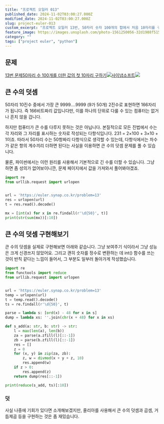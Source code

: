 ```yaml
---
title: "프로젝트 오일러 013"
published_date: 2024-11-02T03:00:27.000Z
modified_date: 2024-11-02T03:00:27.000Z
slug: project-euler-013
custom_excerpt: "프로젝트 오일러 13번, 50자리 숫자 100개의 합에서 처음 10자리를 구하는 문제입니다. 파이썬의 큰 정수 연산 기능을 활용한 간단한 풀이와 함께, 큰 수의 덧셈을 직접 구현하는 방법을 자세히 설명합니다. 다항식의 덧셈 원리를 이용한 구현 과정을 보여줍니다."
feature_image: https://images.unsplash.com/photo-1561250056-32d1988f5157?crop=entropy&cs=tinysrgb&fit=max&fm=jpg&ixid=M3wxMTc3M3wwfDF8c2VhcmNofDY1fHxiaWd8ZW58MHx8fHwxNzMwNDc5ODAzfDA&ixlib=rb-4.0.3&q=80&w=2000
category: ""
tags: ["project euler", "python"]
---
```


## 문제

[13번 문제50자리 수 100개를 더한 값의 첫 10자리
구하기![](https://euler.synap.co.kr/favicon.ico)사이냅소프트![](https://euler.synap.co.kr/images/euler_portrait.png)](https://euler.synap.co.kr/problem=13)

## 큰 수의 덧셈

50자리 10진수 중에서 가장 큰 9999....9999 (9가 50개) 2진수로 표현하면 166자리가 됩니다. 즉 166비트짜리
값입니다만, 이를 하나의 단위로 다룰 수 있는 컴퓨터는 없거나 흔치 않을 겁니다.

하지만 컴퓨터가 큰 수를 다루지 못하는 것은 아닙니다. 본질적으로 모든 진법에서 수는 각 자리와 그 자리를 표시하는 숫자로 작성되는
다항식입니다. 231 = 2×100 + 3×10 + 1이죠. 따라서 50자리 수는 50항짜리 다항식으로 생각할 수 있는데, 다항식에서는
차수가 같은 항의 계수끼리 더하면 된다는 사실을 이용하면 큰 수의 덧셈 문제를 풀 수 있습니다.

물론, 파이썬에서는 이런 원리를 사용해서 기본적으로 긴 수를 더할 수 있습니다. 그냥 하면 좀 성의가 없어보이니깐, 문제 페이지에서 값을
가져와서 풀어봐야겠죠.

```python
import re
from urllib.request import urlopen


url = 'https://euler.synap.co.kr/problem=13'
res = urlopen(url)
t = res.read().decode()

mx = [int(x) for x in re.findall(r'\d{50}', t)]
print(str(sum(mx))[:10])
```
## 큰 수의 덧셈 구현해보기

큰 수의 덧셈을 실제로 구현해보면 아래와 같습니다. 그냥 보여주기 식이라서 그냥 성능은 크게 신경쓰지 않았어요. 그리고 괜히 숫자를 정수로
변환하는 데 int() 함수를 쓰는 것이 반칙 같다는 느낌이 들어서, 그 부분도 일부러 돌아가게 작성했습니다.

```python
import re
from functools import reduce
from urllib.request import urlopen


url = 'https://euler.synap.co.kr/problem=13'
temp = urlopen(url)
t = temp.read().decode()
ts = re.findall(r'\d{50}', t)

parse = lambda s: [ord(x) - 48 for x in s]
dump = lambda xs: ''.join(chr(x + 48) for x in xs)

def s_add(a: str, b: str) -> str:
    l = max(len(a), len(b))
    za = parse(a.zfill(l)[::-1])
    zb = parse(b.zfill(l)[::-1])
    res = []
    z = 0
    for (x, y) in zip(za, zb):
        z, w = divmod(x + y + z, 10)
        res.append(w)
    if z > 0:
        res.append(z)
    return dump(res[::-1])

print(reduce(s_add, ts)[:10])
```
### 덧

사실 나중에 기회가 있다면 소개해보겠지만, 줄리아를 사용해서 큰 수의 덧셈과 곱셈, 거듭제곱 등을 구현하는 것은 좀 재밌습니다.

